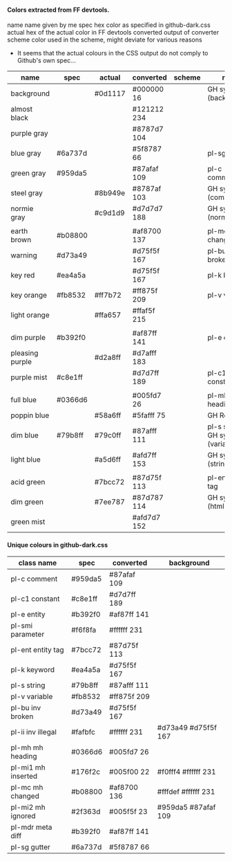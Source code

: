 
#### Colors extracted from FF devtools.
name        name given by me
spec        hex color as specified in github-dark.css
actual      hex of the actual color in FF devtools
converted   output of converter
scheme      color used in the scheme, might deviate for various reasons
* It seems that the actual colours in the CSS output do not comply to Github's own spec...

| name          | spec      | actual    | converted     | scheme      | note
|---------------|-----------|-----------|---------------|-------------|-------------------------
| background    |           | #0d1117   | #000000 16    |             | GH syntax hl (background)
| almost black  |           |           | #121212 234   |             | 
| purple gray   |           |           | #8787d7 104   |             | 
| blue gray     | #6a737d   |           | #5f8787 66    |             | pl-sg gutter
| green gray    | #959da5   |           | #87afaf 109   |             | pl-c comment
| steel gray    |           | #8b949e   | #8787af 103   |             | GH syntax hl (comment)
| normie gray   |           | #c9d1d9   | #d7d7d7 188   |             | GH syntax hl (normal text)
|               |           |           |               |             |
| earth brown   | #b08800   |           | #af8700 137   |             | pl-mc mh changed
| warning       | #d73a49   |           | #d75f5f 167   |             | pl-bu inv broken
| key red       | #ea4a5a   |           | #d75f5f 167   |             | pl-k keyword
| key orange    | #fb8532   | #ff7b72   | #ff875f 209   |             | pl-v variable
| light orange  |           | #ffa657   | #ffaf5f 215   |             |
|               |           |           |               |             |
| dim purple    | #b392f0   |           | #af87ff 141   |             | pl-e entity
|pleasing purple|           | #d2a8ff   | #d7afff 183   |             |
| purple mist   | #c8e1ff   |           | #d7d7ff 189   |             | pl-c1 constant
|               |           |           |               |             |
| full blue     | #0366d6   |           | #005fd7 26    |             | pl-mh heading
| poppin blue   |           | #58a6ff   | #5fafff 75    |             | GH Repo title
| dim blue      | #79b8ff   | #79c0ff   | #87afff 111   |             | pl-s string, GH syntax hl (variable)
| light blue    |           | #a5d6ff   | #afd7ff 153   |             | GH syntax hl (string)
|               |           |           |               |             |
| acid green    |           | #7bcc72   | #87d75f 113   |             | pl-ent entity tag
| dim green     |           | #7ee787   | #87d787 114   |             | GH syntax hl (html tag)
| green mist    |           |           | #afd7d7 152   |             | 
                     
#### Unique colours in github-dark.css

| class   name          | spec          | converted     | background
|-----------------------|---------------|---------------|------------------------
| pl-c    comment       | #959da5       | #87afaf 109   |
| pl-c1   constant      | #c8e1ff       | #d7d7ff 189   |
| pl-e    entity        | #b392f0       | #af87ff 141   |
| pl-smi  parameter     | #f6f8fa       | #ffffff 231   |
| pl-ent  entity tag    | #7bcc72       | #87d75f 113   |
| pl-k    keyword       | #ea4a5a       | #d75f5f 167   |
| pl-s    string        | #79b8ff       | #87afff 111   |
| pl-v    variable      | #fb8532       | #ff875f 209   |
| pl-bu   inv broken    | #d73a49       | #d75f5f 167   |
| pl-ii   inv illegal   | #fafbfc       | #ffffff 231   | #d73a49     #d75f5f 167
| pl-mh   mh heading    | #0366d6       | #005fd7 26    |
| pl-mi1  mh inserted   | #176f2c       | #005f00 22    | #f0fff4     #ffffff 231
| pl-mc   mh changed    | #b08800       | #af8700 136   | #fffdef     #ffffff 231
| pl-mi2  mh ignored    | #2f363d       | #005f5f 23    | #959da5     #87afaf 109
| pl-mdr  meta diff     | #b392f0       | #af87ff 141   |
| pl-sg   gutter        | #6a737d       | #5f8787 66    |

